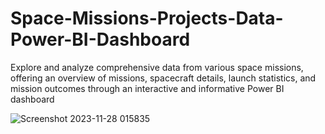 # Space-Missions-Projects-Data-Power-BI-Dashboard
Explore and analyze comprehensive data from various space missions, offering an overview of missions, spacecraft details, launch statistics, and mission outcomes through an interactive and informative Power BI dashboard

![Screenshot 2023-11-28 015835](https://github.com/MKDpahasara/Space-Missions-Projects-Data-Power-BI-Dashboard/assets/115679141/42c84b12-3bb1-4c09-8924-3a224a1efa84)

